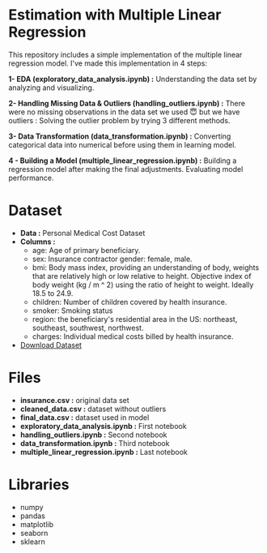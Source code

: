 # Estimation with Multiple Linear Regression

This repository includes a simple implementation of the multiple linear regression model. I've made this implementation in 4 steps:  

**1- EDA (exploratory_data_analysis.ipynb) :** Understanding the data set by analyzing and visualizing.  

**2- Handling Missing Data & Outliers (handling_outliers.ipynb) :** 
There were no missing observations in the data set we used :innocent: but we have outliers : Solving the outlier problem by trying 3 different methods.  

**3- Data Transformation (data_transformation.ipynb) :** Converting categorical data into numerical before using them in learning model.  

**4 - Building a Model (multiple_linear_regression.ipynb) :** Building a regression model after making the final adjustments. Evaluating model performance.  
  
  # Dataset  
  * **Data :** Personal Medical Cost Dataset  
  * **Columns :**  
    * age: Age of primary beneficiary.  
    * sex: Insurance contractor gender: female, male.  
    * bmi: Body mass index, providing an understanding of body, weights that are relatively high or low relative to height. Objective index of body weight (kg / m ^ 2) using the ratio of height to weight. Ideally 18.5 to 24.9.  
    * children: Number of children covered by health insurance. 
    * smoker: Smoking status 
    * region: the beneficiary's residential area in the US: northeast, southeast, southwest, northwest.  
    * charges: Individual medical costs billed by health insurance.  
 * [Download Dataset](https://www.kaggle.com/mirichoi0218/insurance)  
   
# Files  
* **insurance.csv :** original data set  
* **cleaned_data.csv :** dataset without outliers
* **final_data.csv :** dataset used in model  
* **exploratory_data_analysis.ipynb :** First notebook  
* **handling_outliers.ipynb :** Second notebook  
* **data_transformation.ipynb :** Third notebook  
* **multiple_linear_regression.ipynb :** Last notebook  
# Libraries  
* numpy
* pandas
* matplotlib
* seaborn
* sklearn
